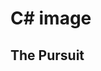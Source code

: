 # C# image

<a href="images/fulls/03.jpg" class="image"></a>
 <h2>The Pursuit</h2>
	          <a href="images/fulls/06.jpg"></a>